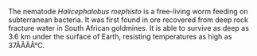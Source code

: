 [//]: # (Created by ./bin/manage_files.pl from ./species/Halicephalobus_mephisto/Halicephalobus_mephisto.about.html on Thu Jun 11 13:44:20 2020)
The nematode _Halicephalobus mephisto_ is a free-living worm feeding on subterranean bacteria. It was first found in ore recovered from deep rock fracture water in South African goldmines. It is able to survive as deep as 3.6 km under the surface of Earth, resisting temperatures as high as 37ÃÂÃÂ°C.
